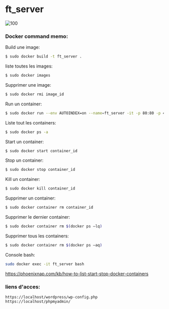 # ft_server
![100](https://i.imgur.com/J4tLfDt.png)
### **Docker command memo:**
Build une image:
 ```sh
 $ sudo docker build -t ft_server .
 ```
 liste toutes les images:
 ```sh
 $ sudo docker images
 ```
Supprimer une image:
```sh
$ sudo docker rmi image_id
```
 Run un container:
 ```sh
 $ sudo docker run --env AUTOINDEX=on --name=ft_server -it -p 80:80 -p 443:443 ft_server
 ```
   Liste tout les containers:
 ```sh
 $ sudo docker ps -a
 ```
 Start un container:
 ```sh
 $ sudo docker start container_id
 ```
 Stop un container:
 ```sh
 $ sudo docker stop container_id
 ```
 Kill un container:
 ```sh
 $ sudo docker kill container_id
 ```
 Supprimer un container:
 ```sh
 $ sudo docker container rm container_id
 ```
  Supprimer le dernier container:
 ```sh
 $ sudo docker container rm $(docker ps –lq)
 ```
 Supprimer tous les containers:
 ```sh
 $ sudo docker container rm $(docker ps –aq)
 ```
 Console bash:
 ```sh
 sudo docker exec -it ft_server bash
 ```
 https://phoenixnap.com/kb/how-to-list-start-stop-docker-containers

### **liens d'acces:**

 `https://localhost/wordpress/wp-config.php`
 `https://localhost/phpmyadmin/`
